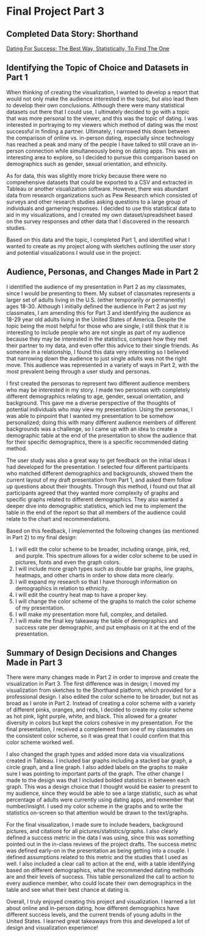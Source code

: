 # Final Project Part 3

## Completed Data Story: Shorthand

[Dating For Success: The Best Way, Statistically, To Find The One](https://carnegiemellon.shorthandstories.com/dating-for-success/index.html)

## Identifying the Topic of Choice and Datasets in Part 1

When thinking of creating the visualization, I wanted to develop a report that would not only make the audience interested in the topic, but also lead them to develop their own conclusions. Although there were many statistical datasets out there that I could use, I ultimately decided to go with a topic that was more personal to the viewer, and this was the topic of dating. I was interested in portraying to my viewers which method of dating was the most successful in finding a partner. Ultimately, I narrowed this down between the comparison of online vs. in-person dating, especially since technology has reached a peak and many of the people I have talked to still crave an in-person connection while simultaneously being on dating apps. This was an interesting area to explore, so I decided to pursue this comparison based on demographics such as gender, sexual orientation, and ethnicity. 

As for data, this was slightly more tricky because there were no comprehensive datasets that could be exported to a CSV and extracted in Tableau or another visualization software. However, there was abundant data from research organizations such as Pew Research which consisted of surveys and other research studies asking questions to a large group of individuals and garnering responses. I decided to use this statistical data to aid in my visualizations, and I created my own dataset/spreadsheet based on the survey responses and other data that I discovered in the research studies. 

Based on this data and the topic, I completed Part 1, and identified what I wanted to create as my project along with sketches outlining the user story and potential visualizations I would use in the project. 

## Audience, Personas, and Changes Made in Part 2 

I identified the audience of my presentation in Part 2 as my classmates, since I would be presenting to them. My subset of classmates represents a larger set of adults living in the U.S. (either temporarily or permanently) ages 18-30. Although I initially defined the audience in Part 2 as just my classmates, I am amending this for Part 3 and identifying the audience as 18-29 year old adults living in the United States of America. Despite the topic being the most helpful for those who are single, I still think that it is interesting to include people who are not single as part of my audience because they may be interested in the statistics, compare how they met their partner to my data, and even offer this advice to their single friends. As someone in a relationship, I found this data very interesting so I believed that narrowing down the audience to just single adults was not the right move. This audience was represented in a variety of ways in Part 2, with the most prevalent being through a user study and personas. 

I first created the personas to represent two different audience members who may be interested in my story. I made two personas with completely different demographics relating to age, gender, sexual orientation, and background. This gave me a diverse perspective of the thoughts of potential individuals who may view my presentation. Using the personas, I was able to pinpoint that I wanted my presentation to be somehow personalized; doing this with many different audience members of different backgrounds was a challenge, so I came up with an idea to create a demographic table at the end of the presentation to show the audience that for their specific demographics, there is a specific recommended dating method. 

The user study was also a great way to get feedback on the initial ideas I had developed for the presentation. I selected four different participants who matched different demographics and backgrounds, showed them the current layout of my draft presentation from Part 1, and asked them follow up questions about their thoughts. Through this method, I found out that all participants agreed that they wanted more complexity of graphs and specific graphs related to different demographics. They also wanted a deeper dive into demographic statistics, which led me to implement the table in the end of the report so that all members of the audience could relate to the chart and recommendations.

Based on this feedback, I implemented the following changes (as mentioned in Part 2) to my final design:
1. I will edit the color scheme to be broader, including orange, pink, red, and purple. This spectrum allows for a wider color scheme to be used in pictures, fonts and even the graph colors.
2. I will include more graph types such as double bar graphs, line graphs, heatmaps, and other charts in order to show data more clearly.
3. I will expand my research so that I have thorough information on demographics in relation to ethnicity.
4. I will edit the country heat map to have a proper key.
5. I will change the color scheme of the graphs to match the color scheme of my presentation.
6. I will make my presentation more full, complex, and detailed.
7. I will make the final key takeaway the table of demographics and success rate per demographic, and put emphasis on it at the end of the presentation. 

## Summary of Design Decisions and Changes Made in Part 3

There were many changes made in Part 2 in order to improve and create the visualization in Part 3. The first difference was in design; I moved my visualization from sketches to the Shorthand platform, which provided for a professional design. I also edited the color scheme to be broader, but not as broad as I wrote in Part 2. Instead of creating a color scheme with a variety of different pinks, oranges, and reds, I decided to create my color scheme as hot pink, light purple, white, and black. This allowed for a greater diversity in colors but kept the colors cohesive in my presentation. For the final presentation, I received a complement from one of my classmates on the consistent color scheme, so it was great that I could confirm that this color scheme worked well. 

I also changed the graph types and added more data via visualizations created in Tableau. I included bar graphs including a stacked bar graph, a circle graph, and a line graph. I also added labels on the graphs to make sure I was pointing to important parts of the graph. The other change I made to the design was that I included bolded statistics in between each graph. This was a design choice that I thought would be easier to present to my audience, since they would be able to see a large statistic, such as what percentage of adults were currently using dating apps, and remember that number/insight. I used my color scheme in the graphs and to write the statistics on-screen so that attention would be drawn to the text/graphs. 

For the final visualization, I made sure to include headers, background pictures, and citations for all pictures/statistics/graphs. I also clearly defined a success metric in the data I was using, since this was something pointed out in the in-class reviews of the project drafts. The success metric was defined early-on in the presentation as being getting into a couple. I defined assumptions related to this metric and the studies that I used as well. I also included a clear call to action at the end, with a table identifying based on different demographics, what the recommended dating methods are and their levels of success. This table personalized the call to action to every audience member, who could locate their own demographics in the table and see what their best chance at dating is. 

Overall, I truly enjoyed creating this project and visualization. I learned a lot about online and in-person dating, how different demographics have different success levels, and the current trends of young adults in the United States. I learned great takeaways from this and developed a lot of design and visualization experience! 


